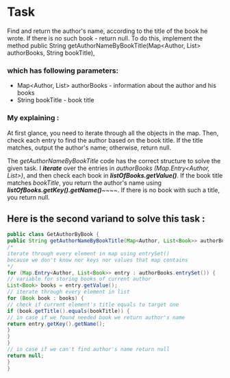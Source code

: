 # Task 

Find and return the author's name, according to the title of the book he wrote. 
If there is no such book - return null.
To do this, implement the method 
public String getAuthorNameByBookTitle(Map<Author, List<Book>> authorBooks, String bookTitle),
### which has following parameters:
* Map<Author, List<Book>> authorBooks - information about the author and his books
* String bookTitle - book title

### My explaining :
At first glance, you need to iterate through all the objects in the map.
Then, check each entry to find the author based on the book title.
If the title matches, output the author's name; otherwise, return null.

The *getAuthorNameByBookTitle* code has the correct structure to solve the given task. 
I ***iterate*** over the entries in *authorBooks (Map.Entry<Author, List<Book>>)*,
and then check each book in ***listOfBooks.getValue()***.
If the book title matches *bookTitle*, you return the author's name using ***listOfBooks.getKey().getName()***~~~~. 
If there is no book with such a title, you return null.


## Here is the second variand to solve this task :
```java 
public class GetAuthorByBook {
public String getAuthorNameByBookTitle(Map<Author, List<Book>> authorBooks, String bookTitle) {
/*
iterate through every element in map using entrySet()
because we don't know nor keys nor values that map contains
*/
for (Map.Entry<Author, List<Book>> entry : authorBooks.entrySet()) {
// variable for storing books of current author
List<Book> books = entry.getValue();
// iterate through every element in list
for (Book book : books) {
// check if current element's title equals to target one
if (book.getTitle().equals(bookTitle)) {
// in case if we found needed book we return author's name
return entry.getKey().getName();
}
}
}
// in case if we can't find author's name return null
return null;
}
}
```
